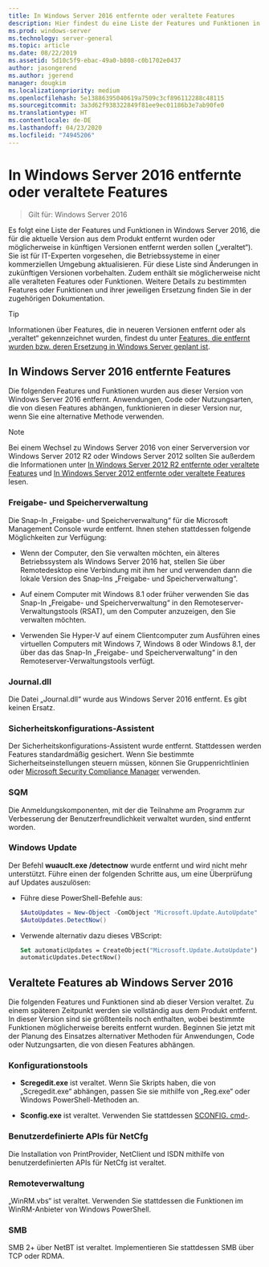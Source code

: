 ```yaml
---
title: In Windows Server 2016 entfernte oder veraltete Features
description: Hier findest du eine Liste der Features und Funktionen in Windows Server 2016, die aus der aktuellen Version des Produkts entfernt wurden oder möglicherweise in künftigen Versionen entfernt werden sollen („veraltet“). Sie ist für IT-Experten vorgesehen, die Betriebssysteme in einer kommerziellen Umgebung aktualisieren.
ms.prod: windows-server
ms.technology: server-general
ms.topic: article
ms.date: 08/22/2019
ms.assetid: 5d10c5f9-ebac-49a0-b808-c0b1702e0437
author: jasongerend
ms.author: jgerend
manager: dougkim
ms.localizationpriority: medium
ms.openlocfilehash: 5e13886395040619a7509c3cf896112288c48115
ms.sourcegitcommit: 3a3d62f938322849f81ee9ec01186b3e7ab90fe0
ms.translationtype: HT
ms.contentlocale: de-DE
ms.lasthandoff: 04/23/2020
ms.locfileid: "74945206"
---
```

# <a name="features-removed-or-deprecated-in--windows-server-2016"></a>In Windows Server 2016 entfernte oder veraltete Features

>Gilt für: Windows Server 2016

Es folgt eine Liste der Features und Funktionen in Windows Server 2016, die für die aktuelle Version aus dem Produkt entfernt wurden oder möglicherweise in künftigen Versionen entfernt werden sollen („veraltet“). Sie ist für IT-Experten vorgesehen, die Betriebssysteme in einer kommerziellen Umgebung aktualisieren. Für diese Liste sind Änderungen in zukünftigen Versionen vorbehalten. Zudem enthält sie möglicherweise nicht alle veralteten Features oder Funktionen. Weitere Details zu bestimmten Features oder Funktionen und ihrer jeweiligen Ersetzung finden Sie in der zugehörigen Dokumentation.

> [!TIP]
> Informationen über Features, die in neueren Versionen entfernt oder als „veraltet“ gekennzeichnet wurden, findest du unter [Features, die entfernt wurden bzw. deren Ersetzung in Windows Server geplant ist](../get-started-19/removed-features.md).

## <a name="features-removed-from-windows-server-2016"></a>In Windows Server 2016 entfernte Features

Die folgenden Features und Funktionen wurden aus dieser Version von Windows Server 2016 entfernt. Anwendungen, Code oder Nutzungsarten, die von diesen Features abhängen, funktionieren in dieser Version nur, wenn Sie eine alternative Methode verwenden.  

> [!NOTE]  
> Bei einem Wechsel zu Windows Server 2016 von einer Serverversion vor Windows Server 2012 R2 oder Windows Server 2012 sollten Sie außerdem die Informationen unter [In Windows Server 2012 R2 entfernte oder veraltete Features](https://technet.microsoft.com/library/dn303411.aspx) und [In Windows Server 2012 entfernte oder veraltete Features](https://technet.microsoft.com/library/hh831568.aspx) lesen.  

### <a name="share-and-storage-management"></a>Freigabe- und Speicherverwaltung

Die Snap-In „Freigabe- und Speicherverwaltung“ für die Microsoft Management Console wurde entfernt. Ihnen stehen stattdessen folgende Möglichkeiten zur Verfügung:  

-   Wenn der Computer, den Sie verwalten möchten, ein älteres Betriebssystem als Windows Server 2016 hat, stellen Sie über Remotedesktop eine Verbindung mit ihm her und verwenden dann die lokale Version des Snap-Ins „Freigabe- und Speicherverwaltung“.  

-   Auf einem Computer mit Windows 8.1 oder früher verwenden Sie das Snap-In „Freigabe- und Speicherverwaltung“ in den Remoteserver-Verwaltungstools (RSAT), um den Computer anzuzeigen, den Sie verwalten möchten.  

-   Verwenden Sie Hyper-V auf einem Clientcomputer zum Ausführen eines virtuellen Computers mit Windows 7, Windows 8 oder Windows 8.1, der über das das Snap-In „Freigabe- und Speicherverwaltung“ in den Remoteserver-Verwaltungstools verfügt.  

### <a name="journaldll"></a>Journal.dll

Die Datei „Journal.dll“ wurde aus Windows Server 2016 entfernt. Es gibt keinen Ersatz.  

### <a name="security-configuration-wizard"></a>Sicherheitskonfigurations-Assistent

Der Sicherheitskonfigurations-Assistent wurde entfernt. Stattdessen werden Features standardmäßig gesichert. Wenn Sie bestimmte Sicherheitseinstellungen steuern müssen, können Sie Gruppenrichtlinien oder [Microsoft Security Compliance Manager](https://technet.microsoft.com/solutionaccelerators/cc835245.aspx) verwenden.  

### <a name="sqm"></a>SQM

Die Anmeldungskomponenten, mit der die Teilnahme am Programm zur Verbesserung der Benutzerfreundlichkeit verwaltet wurden, sind entfernt worden. 

### <a name="windows-update"></a>Windows Update

Der Befehl **wuauclt.exe /detectnow** wurde entfernt und wird nicht mehr unterstützt. Führe einen der folgenden Schritte aus, um eine Überprüfung auf Updates auszulösen:

- Führe diese PowerShell-Befehle aus:
    ````powershell
    $AutoUpdates = New-Object -ComObject "Microsoft.Update.AutoUpdate"
    $AutoUpdates.DetectNow()
    ````

- Verwende alternativ dazu dieses VBScript:
    ````vb
    Set automaticUpdates = CreateObject("Microsoft.Update.AutoUpdate")
    automaticUpdates.DetectNow()
    ````

## <a name="features-deprecated-starting-with-windows-server-2016"></a>Veraltete Features ab Windows Server 2016

Die folgenden Features und Funktionen sind ab dieser Version veraltet. Zu einem späteren Zeitpunkt werden sie vollständig aus dem Produkt entfernt. In dieser Version sind sie größtenteils noch enthalten, wobei bestimmte Funktionen möglicherweise bereits entfernt wurden. Beginnen Sie jetzt mit der Planung des Einsatzes alternativer Methoden für Anwendungen, Code oder Nutzungsarten, die von diesen Features abhängen.  

### <a name="configuration-tools"></a>Konfigurationstools  

-   **Scregedit.exe** ist veraltet. Wenn Sie Skripts haben, die von „Scregedit.exe“ abhängen, passen Sie sie mithilfe von „Reg.exe“ oder Windows PowerShell-Methoden an.  

-   **Sconfig.exe** ist veraltet. Verwenden Sie stattdessen [SCONFIG. cmd-](https://docs.microsoft.com/windows-server/get-started/sconfig-on-ws2016). 

### <a name="netcfg-custom-apis"></a>Benutzerdefinierte APIs für NetCfg

Die Installation von PrintProvider, NetClient und ISDN mithilfe von benutzerdefinierten APIs für NetCfg ist veraltet.  

### <a name="remote-management"></a>Remoteverwaltung  

„WinRM.vbs“ ist veraltet. Verwenden Sie stattdessen die Funktionen im WinRM-Anbieter von Windows PowerShell.  

### <a name="smb"></a>SMB

SMB 2+ über NetBT ist veraltet. Implementieren Sie stattdessen SMB über TCP oder RDMA. 
